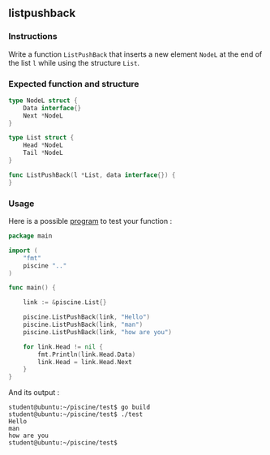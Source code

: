 ## listpushback

### Instructions

Write a function `ListPushBack` that inserts a new element `NodeL` at the end of the list `l` while using the structure `List`.

### Expected function and structure

```go
type NodeL struct {
	Data interface{}
	Next *NodeL
}

type List struct {
	Head *NodeL
	Tail *NodeL
}

func ListPushBack(l *List, data interface{}) {
}
```

### Usage

Here is a possible [program](TODO-LINK) to test your function :

```go
package main

import (
	"fmt"
	piscine ".."
)

func main() {

	link := &piscine.List{}

	piscine.ListPushBack(link, "Hello")
	piscine.ListPushBack(link, "man")
	piscine.ListPushBack(link, "how are you")

	for link.Head != nil {
		fmt.Println(link.Head.Data)
		link.Head = link.Head.Next
	}
}
```

And its output :

```console
student@ubuntu:~/piscine/test$ go build
student@ubuntu:~/piscine/test$ ./test
Hello
man
how are you
student@ubuntu:~/piscine/test$
```
